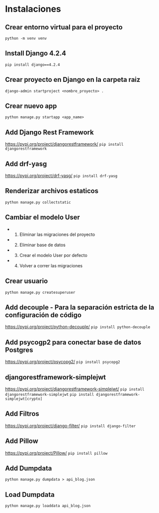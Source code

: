 
# Instalaciones

## Crear entorno virtual para el proyecto
```python -m venv venv```


## Install Django 4.2.4
```pip install django==4.2.4```


## Crear proyecto en Django en la carpeta raiz
```django-admin startproject <nombre_proyecto> . ```


## Crear nuevo app
```python manage.py startapp <app_name>```


## Add Django Rest Framework
https://pypi.org/project/djangorestframework/
```pip install djangorestframework``` 


## Add drf-yasg
https://pypi.org/project/drf-yasg/
```pip install drf-yasg``` 


## Renderizar archivos estaticos
```python manage.py collectstatic```


## Cambiar el modelo User
* 1. Eliminar las migraciones del proyecto
* 2. Eliminar base de datos 
* 3. Crear el modelo User por defecto
* 4. Volver a correr las migraciones


## Crear usuario
```python manage.py createsuperuser```


## Add decouple - Para la separación estricta de la configuración de código
https://pypi.org/project/python-decouple/ 
```pip install python-decouple```


## Add psycogp2 para conectar base de datos Postgres
https://pypi.org/project/psycopg2/ 
```pip install psycopg2```


## djangorestframework-simplejwt 
https://pypi.org/project/djangorestframework-simplejwt/
```pip install djangorestframework-simplejwt```
```pip install djangorestframework-simplejwt[crypto]```


## Add Filtros 
https://pypi.org/project/django-filter/
```pip install django-filter```


## Add Pillow 
https://pypi.org/project/Pillow/
```pip install pillow```


## Add Dumpdata
```python manage.py dumpdata > api_blog.json```


## Load Dumpdata
```python manage.py loaddata api_blog.json```